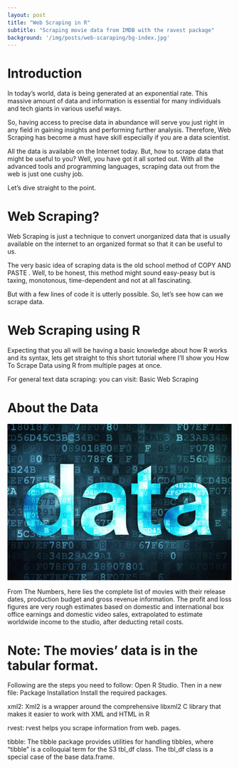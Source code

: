 ```yaml
---
layout: post
title: "Web Scraping in R"
subtitle: "Scraping movie data from IMDB with the ravest package"
background: '/img/posts/web-scaraping/bg-index.jpg'
---
```


<h1>Introduction </h1>

In today’s world, data is being generated at an exponential rate. This massive amount of data and information is essential for many individuals and tech giants in various useful ways.

So, having access to precise data in abundance will serve you just right in any field in gaining insights and performing further analysis. Therefore, Web Scraping has become a must have skill especially if you are a data scientist.

All the data is available on the Internet today. But, how to scrape data that might be useful to you? Well, you have got it all sorted out. With all the advanced tools and programming languages, scraping data out from the web is just one cushy job.

Let’s dive straight to the point.

# Web Scraping?
Web Scraping is just a technique to convert unorganized data that is usually available on the internet to an organized format so that it can be useful to us.

The very basic idea of scraping data is the old school method of COPY AND PASTE . Well, to be honest, this method might sound easy-peasy but is taxing, monotonous, time-dependent and not at all fascinating.

But with a few lines of code it is utterly possible. So, let’s see how can we scrape data.

# Web Scraping using R
Expecting that you all will be having a basic knowledge about how R works and its syntax, lets get straight to this short tutorial where I’ll show you How To Scrape Data using R from multiple pages at once.

For general text data scraping: you can visit: Basic Web Scraping

# About the Data
![Data](/img\posts\web-scaraping\Data.jpg)

From The Numbers, here lies the complete list of movies with their release dates, production budget and gross revenue information. The profit and loss figures are very rough estimates based on domestic and international box office earnings and domestic video sales, extrapolated to estimate worldwide income to the studio, after deducting retail costs.

# Note: The movies’ data is in the tabular format.

Following are the steps you need to follow:
Open R Studio. Then in a new file:
Package Installation
Install the required packages.

xml2: Xml2 is a wrapper around the comprehensive libxml2 C library that makes it easier to work with XML and HTML in R

rvest: rvest helps you scrape information from web. pages.

tibble: The tibble package provides utilities for handling tibbles, where “tibble” is a colloquial term for the S3 tbl_df class. The tbl_df class is a special case of the base data.frame.